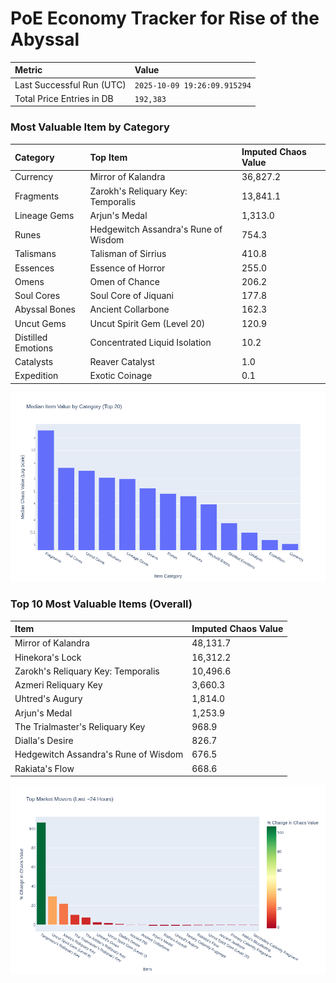 # PoE Economy Tracker for Rise of the Abyssal

<!-- START_MAINTENANCE -->
| Metric | Value |
|:---|:---|
| Last Successful Run (UTC) | `2025-10-09 19:26:09.915294` |
| Total Price Entries in DB | `192,383` |

<!-- END_MAINTENANCE -->

<!-- START_DATAFRAME_DEBUG -->
<!-- END_DATAFRAME_DEBUG -->

<!-- START_CATEGORY_ANALYSIS -->
### Most Valuable Item by Category
| Category | Top Item | Imputed Chaos Value |
| :--- | :--- | :--- |
| Currency | Mirror of Kalandra | 36,827.2 |
| Fragments | Zarokh's Reliquary Key: Temporalis | 13,841.1 |
| Lineage Gems | Arjun's Medal | 1,313.0 |
| Runes | Hedgewitch Assandra's Rune of Wisdom | 754.3 |
| Talismans | Talisman of Sirrius | 410.8 |
| Essences | Essence of Horror | 255.0 |
| Omens | Omen of Chance | 206.2 |
| Soul Cores | Soul Core of Jiquani | 177.8 |
| Abyssal Bones | Ancient Collarbone | 162.3 |
| Uncut Gems | Uncut Spirit Gem (Level 20) | 120.9 |
| Distilled Emotions | Concentrated Liquid Isolation | 10.2 |
| Catalysts | Reaver Catalyst | 1.0 |
| Expedition | Exotic Coinage | 0.1 |


![Category Analysis Chart](charts/category_analysis.png)
<!-- END_ANALYSIS -->

<!-- START_ANALYSIS -->
### Top 10 Most Valuable Items (Overall)
| Item | Imputed Chaos Value |
| :--- | :--- |
| Mirror of Kalandra | 48,131.7 |
| Hinekora's Lock | 16,312.2 |
| Zarokh's Reliquary Key: Temporalis | 10,496.6 |
| Azmeri Reliquary Key | 3,660.3 |
| Uhtred's Augury | 1,814.0 |
| Arjun's Medal | 1,253.9 |
| The Trialmaster's Reliquary Key | 968.9 |
| Dialla's Desire | 826.7 |
| Hedgewitch Assandra's Rune of Wisdom | 676.5 |
| Rakiata's Flow | 668.6 |


![Market Movers Chart](charts/market_movers.png)
<!-- END_ANALYSIS -->

